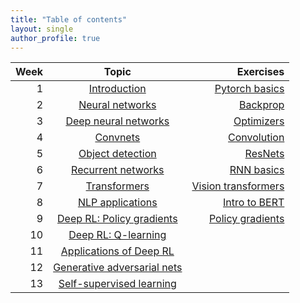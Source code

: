 ```yaml
---
title: "Table of contents"
layout: single
author_profile: true
---
```


| Week | Topic | Exercises |
| ---:         |     :------------------:      |          ---: |
| 1 | [Introduction](/dl-notes/notes/lecture01/)     |  [Pytorch basics](https://github.com/chinmayhegde/dl-demos/blob/main/dl_demo1.ipynb)   |
| 2 | [Neural networks](/dl-notes/notes/lecture02/)      |   [Backprop](https://github.com/chinmayhegde/dl-demos/blob/main/dl_demo2.ipynb)    |
| 3 | [Deep neural networks](/dl-notes/notes/lecture03/)     |  [Optimizers](https://github.com/chinmayhegde/dl-demos/blob/main/dl_demo3.ipynb)   |
| 4 | [Convnets](/dl-notes/notes/lecture04/)      |  [Convolution](https://github.com/chinmayhegde/dl-demos/blob/main/dl_demo4.ipynb)     |
| 5 | [Object detection](/dl-notes/notes/lecture05/)     |   [ResNets](https://github.com/chinmayhegde/dl-demos/blob/main/dl_demo5.ipynb)  |
| 6 | [Recurrent networks](/dl-notes/notes/lecture06/)      |   [RNN basics](https://github.com/chinmayhegde/dl-demos/blob/main/dl_demo6.ipynb)    |
| 7 | [Transformers](/dl-notes/notes/lecture07/)     |  [Vision transformers](https://github.com/chinmayhegde/dl-demos/blob/main/dl_demo7.ipynb)   |
| 8 | [NLP applications](/dl-notes/notes/lecture08/)      |   [Intro to BERT](https://github.com/chinmayhegde/dl-demos/blob/main/dl_demo8.ipynb)    |
| 9 | [Deep RL: Policy gradients](/dl-notes/notes/lecture09/)     |  [Policy gradients](https://github.com/chinmayhegde/dl-demos/blob/main/dl_demo9.ipynb)   |
| 10 | [Deep RL: Q-learning](/dl-notes/notes/lecture10/)      |       |
| 11 | [Applications of Deep RL](/dl-notes/lecture11/)     |     |
| 12 | [Generative adversarial nets](/dl-notes/notes/lecture12/)     |       |
| 13 | [Self-supervised learning](/dl-notes/notes/lecture13/)      |       |
